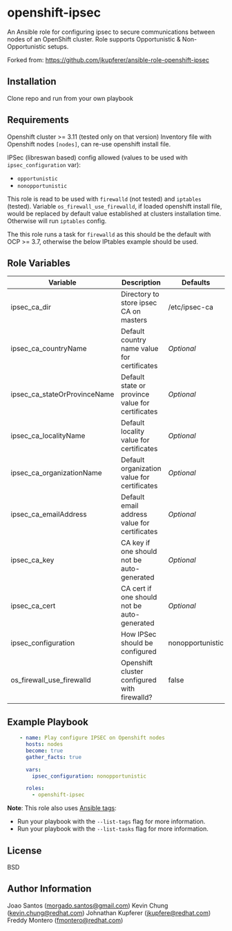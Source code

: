openshift-ipsec
===============

An Ansible role for configuring ipsec to secure communications between nodes of an OpenShift cluster.
Role supports Opportunistic & Non-Opportunistic setups.

Forked from: https://github.com/jkupferer/ansible-role-openshift-ipsec

Installation
------------

Clone repo and run from your own playbook

Requirements
------------

Openshift cluster >= 3.11 (tested only on that version)
Inventory file with Openshift nodes `[nodes]`, can re-use openshift install file.

IPSec (libreswan based) config allowed (values to be used with `ipsec_configuration` var):
* `opportunistic`
* `nonopportunistic`

This role is read to be used with `firewalld` (not tested) and `iptables` (tested).
Variable `os_firewall_use_firewalld`, if loaded openshift install file, would be replaced by default value established at clusters installation time. Otherwise will run `iptables` config.

The this role runs a task for `firewalld` as this should be the default with OCP >= 3.7, otherwise the below IPtables
example should be used.


Role Variables
--------------

| Variable                     | Description                                      | Defaults         |
|------------------------------|--------------------------------------------------|------------------|
| ipsec_ca_dir                 | Directory to store ipsec CA on masters           | /etc/ipsec-ca    |
| ipsec_ca_countryName         | Default country name value for certificates      | *Optional*       |
| ipsec_ca_stateOrProvinceName | Default state or province value for certificates | *Optional*       |
| ipsec_ca_localityName        | Default locality value for certificates          | *Optional*       |
| ipsec_ca_organizationName    | Default organization value for certificates      | *Optional*       |
| ipsec_ca_emailAddress        | Default email address value for certificates     | *Optional*       |
| ipsec_ca_key                 | CA key if one should not be auto-generated       | *Optional*       |
| ipsec_ca_cert                | CA cert if one should not be auto-generated      | *Optional*       |
| ipsec_configuration          | How IPSec should be configured                   | nonopportunistic |
| os_firewall_use_firewalld    | Openshift cluster configured with firewalld?     | false            |

Example Playbook
----------------

~~~yaml
    - name: Play configure IPSEC on Openshift nodes
      hosts: nodes
      become: true
      gather_facts: true

      vars:
        ipsec_configuration: nonopportunistic

      roles:
        - openshift-ipsec
~~~

**Note**:
This role also uses [Ansible tags](http://docs.ansible.com/ansible/playbooks_tags.html):
* Run your playbook with the `--list-tags` flag for more information.
* Run your playbook with the `--list-tasks` flag for more information.

License
-------

BSD

Author Information
------------------

Joao Santos (morgado.santos@gmail.com)
Kevin Chung (kevin.chung@redhat.com)
Johnathan Kupferer (jkupfere@redhat.com)
Freddy Montero (fmontero@redhat.com)
